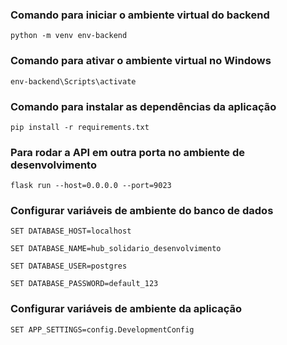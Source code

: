 ### Comando para iniciar o ambiente virtual do backend

```
python -m venv env-backend
```

### Comando para ativar o ambiente virtual no Windows

```
env-backend\Scripts\activate
```

### Comando para instalar as dependências da aplicação

```
pip install -r requirements.txt
```

### Para rodar a API em outra porta no ambiente de desenvolvimento

```
flask run --host=0.0.0.0 --port=9023
```

### Configurar variáveis de ambiente do banco de dados

```
SET DATABASE_HOST=localhost
```

```
SET DATABASE_NAME=hub_solidario_desenvolvimento
```

```
SET DATABASE_USER=postgres
```

```
SET DATABASE_PASSWORD=default_123
```

### Configurar variáveis de ambiente da aplicação

```
SET APP_SETTINGS=config.DevelopmentConfig
```